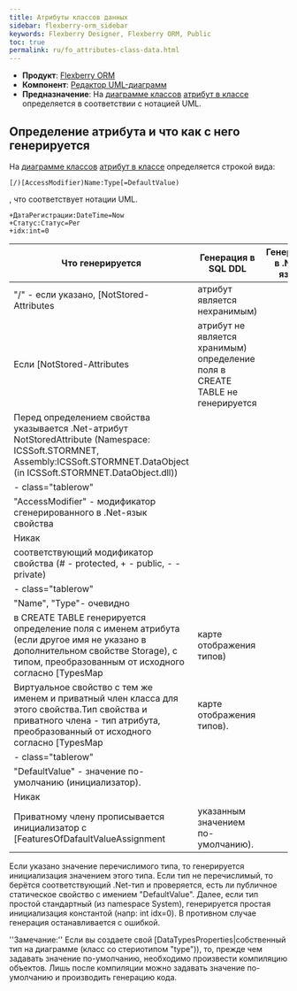 ```yaml
---
title: Атрибуты классов данных
sidebar: flexberry-orm_sidebar
keywords: Flexberry Designer, Flexberry ORM, Public
toc: true
permalink: ru/fo_attributes-class-data.html
---
```

* **Продукт**: [Flexberry ORM](fo_flexberry-o-r-m.html)
* **Компонент**: [Редактор UML-диаграмм](fd_editing-diagram.html)
* **Предназначение**: На [диаграмме классов](fd_class-diagram.html) [атрибут в классе](fd_class-diagram-constraction.html) определяется в соответствии с нотацией UML.

## Определение атрибута и что как с него генерируется

На [диаграмме классов](fd_class-diagram.html) [атрибут в классе](fd_class-diagram-constraction.html) определяется строкой вида:

```
[/)[AccessModifier)Name:Type[=DefaultValue)
```

, что соответствует нотации UML.

```
+ДатаРегистрации:DateTime=Now
+Статус:Статус=Рег
+idx:int=0
```

 Что генерируется | Генерация в SQL DDL |Генерация в .Net-язык |
|---|---|---|
| "/" - если указано, [NotStored-Attributes|атрибут является нехранимым) 
| Если [NotStored-Attributes|атрибут не является хранимым) определение поля в CREATE TABLE не генерируется 
| Перед определением свойства указывается .Net-атрибут NotStoredAttribute (Namespace: ICSSoft.STORMNET, Assembly:ICSSoft.STORMNET.DataObject (in ICSSoft.STORMNET.DataObject.dll)) 
|- class="tablerow"
| "AccessModifier" - модификатор сгенерированного в .Net-язык свойства
| Никак
| соответствующий модификатор свойства (# - protected, + - public, - - private)
|- class="tablerow"
| "Name", "Type"- очевидно 
| в CREATE TABLE генерируется определение поля с именем атрибута (если другое имя не указано в дополнительном свойстве Storage), с типом, преобразованным от исходного согласно  [TypesMap|карте отображения типов)
| Виртуальное свойство с тем же именем и приватный член класса для этого свойства.Тип свойства и приватного члена - тип атрибута, преобразованный от исходного согласно [TypesMap|карте отображения типов).
|- class="tablerow"
| "DefaultValue" - значение по-умолчанию (инициализатор).
| Никак
| Приватному члену прописывается инициализатор с [FeaturesOfDafaultValueAssignment|указанным значением по-умолчанию).
Если указано значение перечислимого типа, то генерируется инициализация значением этого типа.
Если тип не перечислимый, то берётся соответствующий .Net-тип и проверяется, есть ли публичное статическое свойство с имением "DefaultValue".
Далее, если тип простой стандартный (из namespace System), генерируется простая инициализация константой (напр: int idx=0).
В противном случае генерация останавливается с ошибкой.

 ''Замечание:'' Если вы создаете свой [DataTypesProperties|собственный тип на диаграмме (класс со стериотипом "type")), то, прежде чем задавать значение по-умолчанию, необходимо произвести компиляцию объектов. Лишь после компиляции можно задавать значение по-умолчанию и производить генерацию кода.

